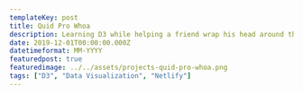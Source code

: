 ```yaml
---
templateKey: post
title: Quid Pro Whoa
description: Learning D3 while helping a friend wrap his head around these political times.
date: 2019-12-01T00:00:00.000Z
datetimeformat: MM-YYYY
featuredpost: true
featuredimage: ../../assets/projects-quid-pro-whoa.png
tags: ["D3", "Data Visualization", "Netlify"]
---
```

